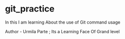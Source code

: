 # git_practice
In this I am learning About the use of Git command usage


Author - Urmila Parte ;
Its a Learning Face Of Grand level